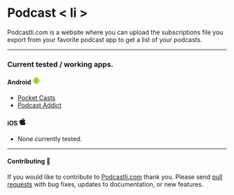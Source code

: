 # Podcast < li >

Podcastli.com is a website where you can upload the subscriptions file you export from your favorite podcast app to get a list of your podcasts.

---

### Current tested / working apps.

#### Android <img src="https://github.com/nicksocha/podcastli-com/blob/master/images/android.png" width="17">

- [Pocket Casts](https://www.pocketcasts.com/)
- [Podcast Addict](https://play.google.com/store/apps/details?id=com.bambuna.podcastaddict&hl=en_US)

#### iOS <img src="https://github.com/nicksocha/podcastli-com/blob/master/images/apple.png" width="17">

- None currently tested.

---

#### Contributing 💪

If you would like to contribute to [Podcastli.com](https://podcastli.com/) thank you. Please send [pull requests](https://github.com/nicksocha/podcastli-com/pulls) with bug fixes, updates to documentation, or new features.
